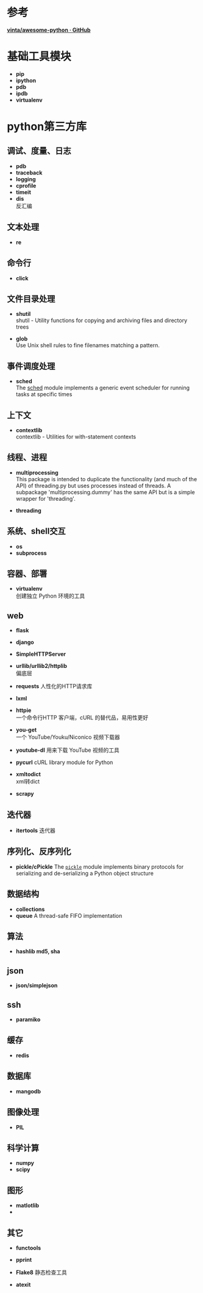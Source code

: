 # 参考
  **[vinta/awesome-python · GitHub](https://github.com/vinta/awesome-python)**

# 基础工具模块
+ **pip**
+ **ipython**
+ **pdb**
+ **ipdb**
+ **virtualenv**

# python第三方库
## 调试、度量、日志
+  **pdb**
+  **traceback**
+  **logging**
+  **cprofile**
+  **timeit**
+ **dis**  
  反汇编

## 文本处理
+  **re**

## 命令行   
+ **click**  

## 文件目录处理
+ **shutil**     
  shutil - Utility functions for copying and archiving files and directory trees  
 
 +  **glob**  
  Use Unix shell rules to fine filenames matching a pattern.

## 事件调度处理   
+ **sched**  
  The [sched](https://pymotw.com/2/sched/index.html#module-sched "sched: Generic event scheduler.") module implements a generic event scheduler for running tasks at specific times  

## 上下文  
+ **contextlib**    
  contextlib - Utilities for with-statement contexts  

## 线程、进程  
+ **multiprocessing**   
  This package is intended to duplicate the functionality (and much of
  the API) of threading.py but uses processes instead of threads.  A
  subpackage 'multiprocessing.dummy' has the same API but is a simple
   wrapper for 'threading'.  

+  **threading** 


## 系统、shell交互
+  **os**
+  **subprocess**  

## 容器、部署
+ **virtualenv**  
  创建独立 Python 环境的工具

## web
+ **flask**  

+ **django**

+  **SimpleHTTPServer** 
 
+ **urllib/urllib2/httplib**  
  偏底层
  
+  **requests**
  人性化的HTTP请求库

+ **lxml**

+  **httpie**  
  一个命令行HTTP 客户端，cURL 的替代品，易用性更好

+  **you-get**  
  一个 YouTube/Youku/Niconico 视频下载器  
  
+  **youtube-dl**
  用来下载 YouTube 视频的工具

+ **pycurl**
     cURL library module for Python

+ **xmltodict**   
  xml转dict
  
+ **scrapy** 

## 迭代器    
+  **itertools**
  迭代器

## 序列化、反序列化
+  **pickle/cPickle**
  The [`pickle`](https://docs.python.org/3/library/pickle.html#module-pickle "pickle: Convert Python objects to streams of bytes and back.") module implements binary protocols for serializing and de-serializing a Python object structure

## 数据结构
+  **collections** 
+  **queue**
 A thread-safe FIFO implementation

## 算法
+ **hashlib md5, sha**   

## json
+ **json/simplejson**  

## ssh
+ **paramiko**

## 缓存
+ **redis**

## 数据库
+ **mangodb**

## 图像处理
+ **PIL**  

## 科学计算
+ **numpy**
+  **scipy**

## 图形
+ **matlotlib**
+ 
## 其它
+ **functools**
 
 
+  **pprint**  

+  **Flake8**
    静态检查工具

+ **atexit**
<!--stackedit_data:
eyJoaXN0b3J5IjpbMTY0MzAxMzQ4Miw4OTk3MTgyNjYsNzMwOT
k4MTE2XX0=
-->